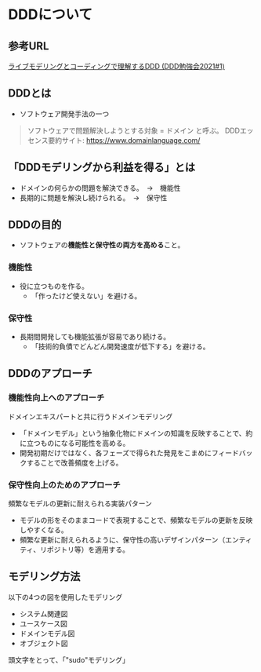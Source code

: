 # DDDについて

## 参考URL

[ライブモデリングとコーディングで理解するDDD (DDD勉強会2021#1)](https://www.youtube.com/watch?v=A2EU0paEVJ0)

## DDDとは

- ソフトウェア開発手法の一つ

> ソフトウェアで問題解決しようとする対象 = ドメイン と呼ぶ。
> DDDエッセンス要約サイト: <https://www.domainlanguage.com/>

## 「DDDモデリングから利益を得る」とは

- ドメインの何らかの問題を解決できる。　→　機能性
- 長期的に問題を解決し続けられる。　→　保守性

## DDDの目的

- ソフトウェアの**機能性と保守性の両方を高める**こと。

### 機能性

- 役に立つものを作る。
  - 「作ったけど使えない」を避ける。

### 保守性

- 長期間開発しても機能拡張が容易であり続ける。
  - 「技術的負債でどんどん開発速度が低下する」を避ける。

## DDDのアプローチ

### 機能性向上へのアプローチ

ドメインエキスパートと共に行うドメインモデリング

- 「ドメインモデル」という抽象化物にドメインの知識を反映することで、約に立つものになる可能性を高める。
- 開発初期だけではなく、各フェーズで得られた発見をこまめにフィードバックすることで改善頻度を上げる。

### 保守性向上のためのアプローチ

頻繁なモデルの更新に耐えられる実装パターン

- モデルの形をそのままコードで表現することで、頻繁なモデルの更新を反映しやすくなる。
- 頻繁な更新に耐えられるように、保守性の高いデザインパターン（エンティティ、リポジトリ等）を適用する。

## モデリング方法

以下の4つの図を使用したモデリング

- システム関連図
- ユースケース図
- ドメインモデル図
- オブジェクト図

頭文字をとって、「"sudo"モデリング」
